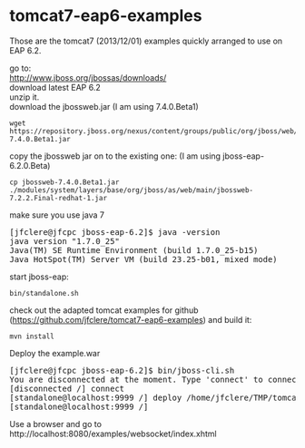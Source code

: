 tomcat7-eap6-examples
=====================
Those are the tomcat7 (2013/12/01) examples quickly arranged to use on EAP 6.2.

go to:  
http://www.jboss.org/jbossas/downloads/  
download latest EAP 6.2  
unzip it.  
download the jbossweb.jar (I am using 7.4.0.Beta1)  
```Shell
wget https://repository.jboss.org/nexus/content/groups/public/org/jboss/web/jbossweb/7.4.0.Beta1/jbossweb-7.4.0.Beta1.jar
```
copy the jbossweb jar on to the existing one: (I am using jboss-eap-6.2.0.Beta)
```Shell
cp jbossweb-7.4.0.Beta1.jar ./modules/system/layers/base/org/jboss/as/web/main/jbossweb-7.2.2.Final-redhat-1.jar
```
make sure you use java 7
<pre>
[jfclere@jfcpc jboss-eap-6.2]$ java -version
java version "1.7.0_25"
Java(TM) SE Runtime Environment (build 1.7.0_25-b15)
Java HotSpot(TM) Server VM (build 23.25-b01, mixed mode)
</pre>
start jboss-eap:
```Shell
bin/standalone.sh 
```
check out the adapted tomcat examples for github (https://github.com/jfclere/tomcat7-eap6-examples)
and build it:
```Shell
mvn install
```
Deploy the example.war
<pre>
[jfclere@jfcpc jboss-eap-6.2]$ bin/jboss-cli.sh 
You are disconnected at the moment. Type 'connect' to connect to the server or 'help' for the list of supported commands.
[disconnected /] connect
[standalone@localhost:9999 /] deploy /home/jfclere/TMP/tomcat7-eap6-examples/examples.war
[standalone@localhost:9999 /] 
</pre>
Use a browser and go to http://localhost:8080/examples/websocket/index.xhtml
